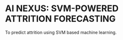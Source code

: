 # AI NEXUS: SVM-POWERED ATTRITION FORECASTING 
To predict attrition using SVM based machine learning.
